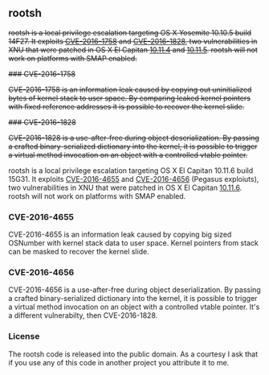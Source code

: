 ## rootsh

~~rootsh is a local privilege escalation targeting OS X Yosemite 10.10.5 build
14F27. It exploits [CVE-2016-1758] and [CVE-2016-1828], two vulnerabilities in
XNU that were patched in OS X El Capitan [10.11.4] and [10.11.5]. rootsh will
not work on platforms with SMAP enabled.~~

~~### CVE-2016-1758~~

~~CVE-2016-1758 is an information leak caused by copying out uninitialized bytes
of kernel stack to user space. By comparing leaked kernel pointers with fixed
reference addresses it is possible to recover the kernel slide.~~

~~### CVE-2016-1828~~

~~CVE-2016-1828 is a use-after-free during object deserialization. By passing a
crafted binary-serialized dictionary into the kernel, it is possible to trigger
a virtual method invocation on an object with a controlled vtable pointer.~~

rootsh is a local privilege escalation targeting OS X El Capitan 10.11.6 build
15G31. It exploits [CVE-2016-4655] and [CVE-2016-4656] \(Pegasus exploiuts),
two vulnerabilities in XNU that were patched in OS X El Capitan [10.11.6].
rootsh will not work on platforms with SMAP enabled.

### CVE-2016-4655

CVE-2016-4655 is an information leak caused by copying big sized OSNumber with
kernel stack data to user space. Kernel pointers from stack can be masked to
recover the kernel slide.

### CVE-2016-4656

CVE-2016-4656 is a use-after-free during object deserialization. By passing a
crafted binary-serialized dictionary into the kernel, it is possible to trigger
a virtual method invocation on an object with a controlled vtable pointer.
It's a different vulnerabilty, then CVE-2016-1828.

[CVE-2016-1758]: https://www.cve.mitre.org/cgi-bin/cvename.cgi?name=2016-1758
[CVE-2016-1828]: https://www.cve.mitre.org/cgi-bin/cvename.cgi?name=2016-1828
[CVE-2016-4655]: https://www.cve.mitre.org/cgi-bin/cvename.cgi?name=2016-4655
[CVE-2016-4656]: https://www.cve.mitre.org/cgi-bin/cvename.cgi?name=2016-4656
[10.11.4]: https://support.apple.com/en-us/HT206167
[10.11.5]: https://support.apple.com/en-us/HT206567
[10.11.6]: https://support.apple.com/en-us/HT207130

### License

The rootsh code is released into the public domain. As a courtesy I ask that if
you use any of this code in another project you attribute it to me.
